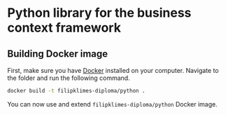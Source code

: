 # Python library for the business context framework

## Building Docker image

First, make sure you have [Docker](https://www.docker.com/) installed on your computer.
Navigate to the folder and run the following command.

```bash
docker build -t filipklimes-diploma/python .
```

You can now use and extend `filipklimes-diploma/python` Docker image.
